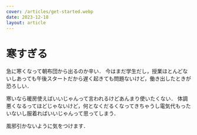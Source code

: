 ```yaml
---
cover: /articles/get-started.webp
date: 2023-12-18
layout: article
---
```


# 寒すぎる

急に寒くなって朝布団から出るのか辛い．
今はまだ学生だし，授業ほとんどないしあっても午後スタートだから遅く起きても問題ないけど，働き出したときが恐ろしい．

寒いなら暖房使えばいいじゃんって言われるけどあんまり使いたくない．
体調悪くなるってほどじゃないけど，何となくだるくなってきちゃうし電気代もったいないし服着ればいいじゃんって思ってしまう．

風邪引かないように気をつけます．
